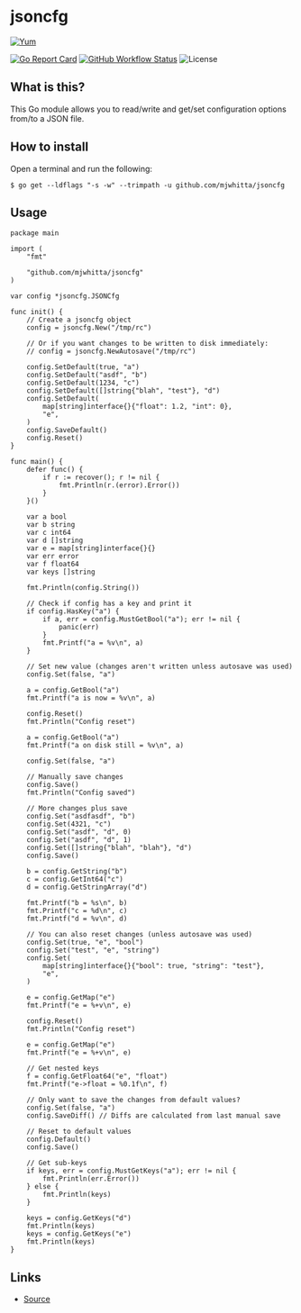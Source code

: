 # jsoncfg

[![Yum](https://img.shields.io/badge/-Buy%20me%20a%20cookie-blue?labelColor=grey&logo=cookiecutter&style=for-the-badge)](https://www.buymeacoffee.com/mjwhitta)

[![Go Report Card](https://goreportcard.com/badge/github.com/mjwhitta/jsoncfg?style=for-the-badge)](https://goreportcard.com/report/github.com/mjwhitta/jsoncfg)
[![GitHub Workflow Status](https://img.shields.io/github/actions/workflow/status/mjwhitta/jsoncfg/ci.yaml?style=for-the-badge)](https://github.com/mjwhitta/jsoncfg/actions)
![License](https://img.shields.io/github/license/mjwhitta/jsoncfg?style=for-the-badge)

## What is this?

This Go module allows you to read/write and get/set configuration
options from/to a JSON file.

## How to install

Open a terminal and run the following:

```
$ go get --ldflags "-s -w" --trimpath -u github.com/mjwhitta/jsoncfg
```

## Usage

```
package main

import (
    "fmt"

    "github.com/mjwhitta/jsoncfg"
)

var config *jsoncfg.JSONCfg

func init() {
    // Create a jsoncfg object
    config = jsoncfg.New("/tmp/rc")

    // Or if you want changes to be written to disk immediately:
    // config = jsoncfg.NewAutosave("/tmp/rc")

    config.SetDefault(true, "a")
    config.SetDefault("asdf", "b")
    config.SetDefault(1234, "c")
    config.SetDefault([]string{"blah", "test"}, "d")
    config.SetDefault(
        map[string]interface{}{"float": 1.2, "int": 0},
        "e",
    )
    config.SaveDefault()
    config.Reset()
}

func main() {
    defer func() {
        if r := recover(); r != nil {
            fmt.Println(r.(error).Error())
        }
    }()

    var a bool
    var b string
    var c int64
    var d []string
    var e = map[string]interface{}{}
    var err error
    var f float64
    var keys []string

    fmt.Println(config.String())

    // Check if config has a key and print it
    if config.HasKey("a") {
        if a, err = config.MustGetBool("a"); err != nil {
            panic(err)
        }
        fmt.Printf("a = %v\n", a)
    }

    // Set new value (changes aren't written unless autosave was used)
    config.Set(false, "a")

    a = config.GetBool("a")
    fmt.Printf("a is now = %v\n", a)

    config.Reset()
    fmt.Println("Config reset")

    a = config.GetBool("a")
    fmt.Printf("a on disk still = %v\n", a)

    config.Set(false, "a")

    // Manually save changes
    config.Save()
    fmt.Println("Config saved")

    // More changes plus save
    config.Set("asdfasdf", "b")
    config.Set(4321, "c")
    config.Set("asdf", "d", 0)
    config.Set("asdf", "d", 1)
    config.Set([]string{"blah", "blah"}, "d")
    config.Save()

    b = config.GetString("b")
    c = config.GetInt64("c")
    d = config.GetStringArray("d")

    fmt.Printf("b = %s\n", b)
    fmt.Printf("c = %d\n", c)
    fmt.Printf("d = %v\n", d)

    // You can also reset changes (unless autosave was used)
    config.Set(true, "e", "bool")
    config.Set("test", "e", "string")
    config.Set(
        map[string]interface{}{"bool": true, "string": "test"},
        "e",
    )

    e = config.GetMap("e")
    fmt.Printf("e = %+v\n", e)

    config.Reset()
    fmt.Println("Config reset")

    e = config.GetMap("e")
    fmt.Printf("e = %+v\n", e)

    // Get nested keys
    f = config.GetFloat64("e", "float")
    fmt.Printf("e->float = %0.1f\n", f)

    // Only want to save the changes from default values?
    config.Set(false, "a")
    config.SaveDiff() // Diffs are calculated from last manual save

    // Reset to default values
    config.Default()
    config.Save()

    // Get sub-keys
    if keys, err = config.MustGetKeys("a"); err != nil {
        fmt.Println(err.Error())
    } else {
        fmt.Println(keys)
    }

    keys = config.GetKeys("d")
    fmt.Println(keys)
    keys = config.GetKeys("e")
    fmt.Println(keys)
}
```

## Links

- [Source](https://github.com/mjwhitta/jsoncfg)
